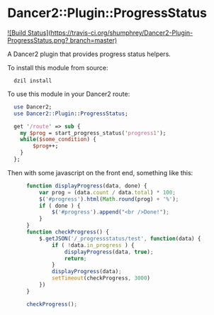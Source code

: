 Dancer2::Plugin::ProgressStatus
==============================

[![Build Status](https://travis-ci.org/shumphrey/Dancer2-Plugin-ProgressStatus.png?    branch=master)](https://travis-ci.org/shumphrey/Dancer2-Plugin-ProgressStatus)

A Dancer2 plugin that provides progress status helpers.

To install this module from source:

````shell
  dzil install
````

To use this module in your Dancer2 route:

````perl
  use Dancer2;
  use Dancer2::Plugin::ProgressStatus;

  get '/route' => sub {
    my $prog = start_progress_status('progress1');
    while($some_condition) {
        $prog++;
    }
  };
````

Then with some javascript on the front end, something like this:

````javascript
      function displayProgress(data, done) {
          var prog = (data.count / data.total) * 100;
          $('#progress').html(Math.round(prog) + '%');
          if ( done ) {
              $('#progress').append("<br />Done!");
          }
      }
      function checkProgress() {
          $.getJSON('/_progressstatus/test', function(data) {
              if ( !data.in_progress ) {
                  displayProgress(data, true);
                  return;
              }
              displayProgress(data);
              setTimeout(checkProgress, 3000)
          })
      }

      checkProgress();
````
